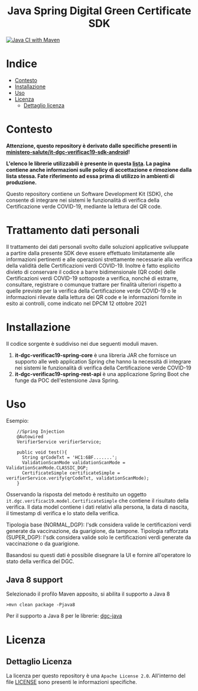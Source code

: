 <h1 align="center">Java Spring Digital Green Certificate SDK</h1>        

[![Java CI with Maven](https://github.com/hrnext/it-dgc-verificac19-spring/actions/workflows/maven.yml/badge.svg?branch=main)](https://github.com/hrnext/it-dgc-verificac19-spring/actions/workflows/maven.yml)

# Indice
- [Contesto](#contesto)
- [Installazione](#installazione)
- [Uso](#uso)
- [Licenza](#licenza)
  - [Dettaglio licenza](#dettaglio-licenza)

# Contesto
**Attenzione, questo repository è derivato dalle specifiche presenti in <a href="https://github.com/ministero-salute/it-dgc-verificac19-sdk-android/">ministero-salute/it-dgc-verificac19-sdk-android</a>!**

**L'elenco le librerie utilizzabili è presente in questa <a href="https://github.com/ministero-salute/it-dgc-verificac19-sdk-onboarding#lista-librerie">lista</a>. La pagina contiene anche informazioni sulle policy di accettazione e rimozione dalla lista stessa. Fate riferimento ad essa prima di utilizzo in ambienti di produzione.**

Questo repository contiene un Software Development Kit (SDK), che consente di integrare nei sistemi
le funzionalit&agrave; di verifica della Certificazione verde COVID-19, mediante
la lettura del QR code.

# Trattamento dati personali
Il trattamento dei dati personali svolto dalle soluzioni applicative sviluppate
a partire dalla presente SDK deve essere effettuato limitatamente alle
informazioni pertinenti e alle operazioni strettamente necessarie alla verifica
della validit&agrave; delle Certificazioni verdi COVID-19. Inoltre &egrave; fatto esplicito
divieto di conservare il codice a barre bidimensionale (QR code) delle
Certificazioni verdi COVID-19 sottoposte a verifica, nonché di estrarre,
consultare, registrare o comunque trattare per finalit&agrave; ulteriori rispetto
a quelle previste per la verifica della Certificazione verde COVID-19 o le
informazioni rilevate dalla lettura dei QR code e le informazioni fornite in
esito ai controlli, come indicato nel DPCM 12 ottobre 2021    
 
# Installazione

Il codice sorgente è suddiviso nei due seguenti moduli maven.
1. **it-dgc-verificac19-spring-core** è una libreria JAR che fornisce un supporto alle web application Spring che hanno la necessità di integrare nei sistemi le funzionalità di verifica della Certificazione verde COVID-19
2. **it-dgc-verificac19-spring-rest-api** è una applicazione Spring Boot che funge da POC dell'estensione Java Spring.

###   

# Uso

Esempio:  
 
```
	//Spring Injection
	@Autowired
	VerifierService verifierService;

	public void test(){
	  String qrCodeTxt = 'HC1:6BF.......';
	  ValidationScanMode validationScanMode = ValidationScanMode.CLASSIC_DGP;
	  CertificateSimple certificateSimple = verifierService.verify(qrCodeTxt, validationScanMode);
	}
```

Osservando la risposta del metodo &egrave; restituito un oggetto 
`it.dgc.verificac19.model.CertificateSimple` che contiene
il risultato della verifica.
Il data model contiene i dati relativi alla
persona, la data di nascita, il timestamp di verifica e lo stato della
verifica. 

Tipologia base (NORMAL_DGP): l'sdk considera valide le certificazioni verdi generate da vaccinazione, da guarigione, da tampone.
Tipologia rafforzata (SUPER_DGP): l'sdk considera valide solo le certificazioni verdi generate da vaccinazione o da guarigione.

Basandosi su questi dati &egrave; possibile disegnare la UI e fornire all'operatore lo
stato della verifica del DGC.
 
## Java 8 support

Selezionado il profilo Maven apposito, si abilita il supporto a Java 8

```
>mvn clean package -Pjava8
```

Per il supporto a Java 8 per le librerie:
<a href="https://github.com/DIGGSweden/dgc-java/blob/main/README.md#for-java-8-users">dgc-java</a>

# Licenza

## Dettaglio Licenza
La licenza per questo repository &egrave; una `Apache License 2.0`.
All'interno del file [LICENSE](./LICENSE) sono presenti le informazioni
specifiche.
